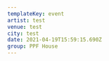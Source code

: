 ```yaml
---
templateKey: event
artist: test
venue: test
city: test
date: 2021-04-19T15:59:15.690Z
group: PPF House
---
```

